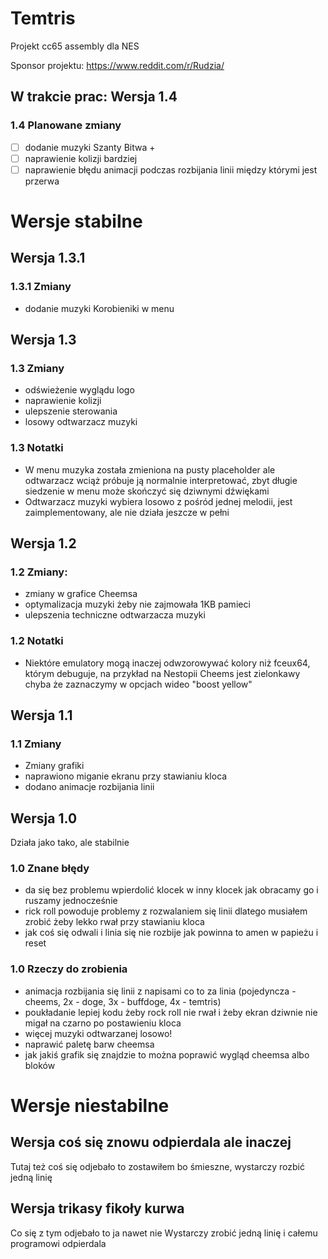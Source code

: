 # Temtris

Projekt cc65 assembly dla NES

Sponsor projektu: <https://www.reddit.com/r/Rudzia/>

## W trakcie prac: Wersja 1.4

### 1.4 Planowane zmiany

- [ ] dodanie muzyki Szanty Bitwa +
- [ ] naprawienie kolizji bardziej
- [ ] naprawienie błędu animacji podczas rozbijania linii między którymi jest przerwa

# Wersje stabilne

## Wersja 1.3.1

### 1.3.1 Zmiany

- dodanie muzyki Korobieniki w menu

## Wersja 1.3

### 1.3 Zmiany

- odświeżenie wyglądu logo
- naprawienie kolizji
- ulepszenie sterowania
- losowy odtwarzacz muzyki

### 1.3 Notatki

- W menu muzyka została zmieniona na pusty placeholder ale odtwarzacz wciąż próbuje ją normalnie interpretować, zbyt długie siedzenie w menu może skończyć się dziwnymi dźwiękami
- Odtwarzacz muzyki wybiera losowo z pośród jednej melodii, jest zaimplementowany, ale nie działa jeszcze w pełni

## Wersja 1.2

### 1.2 Zmiany:

- zmiany w grafice Cheemsa
- optymalizacja muzyki żeby nie zajmowała 1KB pamieci
- ulepszenia techniczne odtwarzacza muzyki

### 1.2 Notatki

- Niektóre emulatory mogą inaczej odwzorowywać kolory niż fceux64, którym debuguje, na przykład na Nestopii Cheems jest zielonkawy chyba że zaznaczymy w opcjach wideo "boost yellow"

## Wersja 1.1

### 1.1 Zmiany

- Zmiany grafiki
- naprawiono miganie ekranu przy stawianiu kloca
- dodano animacje rozbijania linii

## Wersja 1.0

Działa jako tako, ale stabilnie

### 1.0 Znane błędy

- da się bez problemu wpierdolić klocek w inny klocek jak obracamy go i ruszamy jednocześnie
- rick roll powoduje problemy z rozwalaniem się linii dlatego musiałem zrobić żeby lekko rwał przy stawianiu kloca
- jak coś się odwali i linia się nie rozbije jak powinna to amen w papieżu i reset

### 1.0 Rzeczy do zrobienia

- animacja rozbijania się linii z napisami co to za linia (pojedyncza - cheems, 2x - doge, 3x - buffdoge, 4x - temtris)
- poukładanie lepiej kodu żeby rock roll nie rwał i żeby ekran dziwnie nie migał na czarno po postawieniu kloca
- więcej muzyki odtwarzanej losowo!
- naprawić paletę barw cheemsa
- jak jakiś grafik się znajdzie to można poprawić wygląd cheemsa albo bloków

# Wersje niestabilne

## Wersja coś się znowu odpierdala ale inaczej

Tutaj też coś się odjebało to zostawiłem bo śmieszne, wystarczy rozbić jedną linię

## Wersja trikasy fikoły kurwa

Co się z tym odjebało to ja nawet nie
Wystarczy zrobić jedną linię i całemu programowi odpierdala
